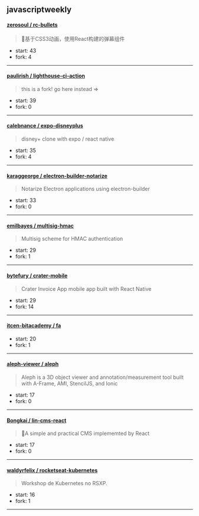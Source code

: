 ## javascriptweekly

#### [zerosoul / rc-bullets](https://github.com/zerosoul/rc-bullets)

> 🌈基于CSS3动画，使用React构建的弹幕组件

+ start: 43
+ fork: 4

----


#### [paulirish / lighthouse-ci-action](https://github.com/paulirish/lighthouse-ci-action)

> this is a fork! go here instead =>

+ start: 39
+ fork: 0

----


#### [calebnance / expo-disneyplus](https://github.com/calebnance/expo-disneyplus)

> disney+ clone with expo / react native

+ start: 35
+ fork: 4

----


#### [karaggeorge / electron-builder-notarize](https://github.com/karaggeorge/electron-builder-notarize)

> Notarize Electron applications using electron-builder

+ start: 33
+ fork: 0

----


#### [emilbayes / multisig-hmac](https://github.com/emilbayes/multisig-hmac)

> Multisig scheme for HMAC authentication

+ start: 29
+ fork: 1

----


#### [bytefury / crater-mobile](https://github.com/bytefury/crater-mobile)

> Crater Invoice App mobile app built with React Native

+ start: 29
+ fork: 14

----


#### [itcen-bitacademy / fa](https://github.com/itcen-bitacademy/fa)

> 

+ start: 20
+ fork: 1

----


#### [aleph-viewer / aleph](https://github.com/aleph-viewer/aleph)

> Aleph is a 3D object viewer and annotation/measurement tool built with A-Frame, AMI, StencilJS, and Ionic

+ start: 17
+ fork: 0

----


#### [Bongkai / lin-cms-react](https://github.com/Bongkai/lin-cms-react)

> 🔆A simple and practical CMS implememted by React

+ start: 17
+ fork: 0

----


#### [waldyrfelix / rocketseat-kubernetes](https://github.com/waldyrfelix/rocketseat-kubernetes)

> Workshop de Kubernetes no RSXP.

+ start: 16
+ fork: 1

----

